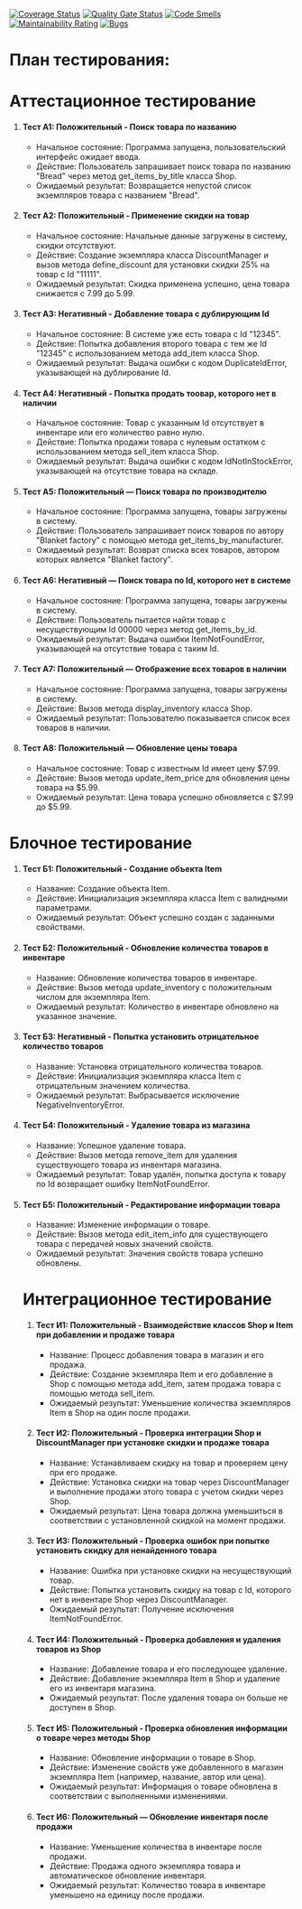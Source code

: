 [![Coverage Status](https://coveralls.io/repos/github/Sevast947/softaware_testing_lab2/badge.svg?branch=main)](https://coveralls.io/github/Sevast947/softaware_testing_lab2?branch=main)
[![Quality Gate Status](https://sonarcloud.io/api/project_badges/measure?project=Sevast947_softaware_testing_lab2&metric=alert_status)](https://sonarcloud.io/summary/new_code?id=Sevast947_softaware_testing_lab2)
[![Code Smells](https://sonarcloud.io/api/project_badges/measure?project=Sevast947_softaware_testing_lab2&metric=code_smells)](https://sonarcloud.io/summary/new_code?id=Sevast947_softaware_testing_lab2)
[![Maintainability Rating](https://sonarcloud.io/api/project_badges/measure?project=Sevast947_softaware_testing_lab2&metric=sqale_rating)](https://sonarcloud.io/summary/new_code?id=Sevast947_softaware_testing_lab2)
[![Bugs](https://sonarcloud.io/api/project_badges/measure?project=Sevast947_softaware_testing_lab2&metric=bugs)](https://sonarcloud.io/summary/new_code?id=Sevast947_softaware_testing_lab2)

# План тестирования:

<h1>Аттестационное тестирование</h1>

<ol>
  <li>
    <h4>Тест А1: Положительный - Поиск товара по названию</h4>
    <ul>
      <li>Начальное состояние: Программа запущена, пользовательский интерфейс ожидает ввода.</li>
      <li>Действие: Пользователь запрашивает поиск товара по названию "Bread" через метод get_items_by_title класса Shop.</li>
      <li>Ожидаемый результат: Возвращается непустой список экземпляров товара с названием "Bread".</li>
    </ul>
  </li>
  <li>
    <h4>Тест А2: Положительный - Применение скидки на товар</h4>
    <ul>
      <li>Начальное состояние: Начальные данные загружены в систему, скидки отсутствуют.</li>
      <li>Действие: Создание экземпляра класса DiscountManager и вызов метода define_discount для установки скидки 25% на товар с Id "11111".</li>
      <li>Ожидаемый результат: Скидка применена успешно, цена товара снижается с 7.99 до 5.99.</li>
    </ul>
  </li>
  <li>
    <h4>Тест А3: Негативный - Добавление товара с дублирующим Id</h4>
    <ul>
      <li>Начальное состояние: В системе уже есть товара с Id "12345".</li>
      <li>Действие: Попытка добавления второго товара с тем же Id "12345" с использованием метода add_item класса Shop.</li>
      <li>Ожидаемый результат: Выдача ошибки с кодом DuplicateIdError, указывающей на дублирование Id.</li>
    </ul>
  </li>
  <li>
    <h4>Тест А4: Негативный - Попытка продать тоовар, которого нет в наличии</h4>
    <ul>
      <li>Начальное состояние: Товар с указанным Id отсутствует в инвентаре или его количество равно нулю.</li>
      <li>Действие: Попытка продажи товара с нулевым остатком с использованием метода sell_item класса Shop.</li>
      <li>Ожидаемый результат: Выдача ошибки с кодом IdNotInStockError, указывающей на отсутствие товара на складе.</li>
    </ul>
  </li>
  <li>
    <h4>Тест А5: Положительный — Поиск товара по производителю</h4>
    <ul>
      <li>Начальное состояние: Программа запущена, товары загружены в систему.</li>
      <li>Действие: Пользователь запрашивает поиск товаров по автору "Blanket factory" с помощью метода get_items_by_manufacturer.</li>
      <li>Ожидаемый результат: Возврат списка всех товаров, автором которых является "Blanket factory".</li>
    </ul>
  </li>
  <li>
    <h4>Тест А6: Негативный — Поиск товара по Id, которого нет в системе</h4>
    <ul>
      <li>Начальное состояние: Программа запущена, товары загружены в систему.</li>
      <li>Действие: Пользователь пытается найти товар с несуществующим Id 00000 через метод get_items_by_id.</li>
      <li>Ожидаемый результат: Выдача ошибки ItemNotFoundError, указывающей на отсутствие товара с таким Id.</li>
    </ul>
  </li>
  <li>
    <h4>Тест А7: Положительный — Отображение всех товаров в наличии</h4>
    <ul>
      <li>Начальное состояние: Программа запущена, товары загружены в систему.</li>
      <li>Действие: Вызов метода display_inventory класса Shop.</li>
      <li>Ожидаемый результат: Пользователю показывается список всех товаров в наличии.</li>
    </ul>
  </li>
  <li>
    <h4>Тест А8: Положительный — Обновление цены товара</h4>
    <ul>
      <li>Начальное состояние: Товар с известным Id имеет цену $7.99.</li>
      <li>Действие: Вызов метода update_item_price для обновления цены товара на $5.99.</li>
      <li>Ожидаемый результат: Цена товара успешно обновляется с $7.99 до $5.99.</li>
    </ul>
  </li>
  </ol>
<h1>Блочное тестирование</h1>
<ol>
  <li>
    <h4>Тест Б1: Положительный - Создание объекта Item</h4>
    <ul>
      <li>Название: Создание объекта Item.</li>
      <li>Действие: Инициализация экземпляра класса Item с валидными параметрами.</li>
      <li>Ожидаемый результат: Объект успешно создан с заданными свойствами.</li>
    </ul>
  </li>
  <li>
    <h4>Тест Б2: Положительный - Обновление количества товаров в инвентаре</h4>
    <ul>
      <li>Название: Обновление количества товаров в инвентаре.</li>
      <li>Действие: Вызов метода update_inventory с положительным числом для экземпляра Item.</li>
      <li>Ожидаемый результат: Количество в инвентаре обновлено на указанное значение.</li>
    </ul>
  </li>
  <li>
    <h4>Тест Б3: Негативный - Попытка установить отрицательное количество товаров</h4>
    <ul>
      <li>Название: Установка отрицательного количества товаров.</li>
      <li>Действие: Инициализация экземпляра класса Item с отрицательным значением количества.</li>
      <li>Ожидаемый результат: Выбрасывается исключение NegativeInventoryError.</li>
    </ul>
  </li>
  <li>
    <h4>Тест Б4: Положительный - Удаление товара из магазина</h4>
    <ul>
      <li>Название: Успешное удаление товара.</li>
      <li>Действие: Вызов метода remove_item для удаления существующего товара из инвентаря магазина.</li>
      <li>Ожидаемый результат: Товар удалён, попытка доступа к товару по Id возвращает ошибку ItemNotFoundError.</li>
    </ul>
  </li>
  <li>
    <h4>Тест Б5: Положительный - Редактирование информации товара</h4>
    <ul>
      <li>Название: Изменение информации о товаре.</li>
      <li>Действие: Вызов метода edit_item_info для существующего товара с передачей новых значений свойств.</li>
      <li>Ожидаемый результат: Значения свойств товара успешно обновлены.</li>
    </ul>
  </li>
<h1>Интеграционное тестирование</h1>
<ol> 
<li>
<h4>Тест И1: Положительный - Взаимодействие классов Shop и Item при добавлении и продаже товара</h4> 
<ul> 
<li>Название: Процесс добавления товара в магазин и его продажа.</li> 
<li>Действие: Создание экземпляра Item и его добавление в Shop с помощью метода add_item, затем продажа товара с помощью метода sell_item.</li> 
<li>Ожидаемый результат: Уменьшение количества экземпляров Item в Shop на один после продажи.</li> 
</ul> 
</li> 
<li>
<h4>Тест И2: Положительный - Проверка интеграции Shop и DiscountManager при установке скидки и продаже товара</h4> 
<ul> 
<li>Название: Устанавливаем скидку на товар и проверяем цену при его продаже.</li> 
<li>Действие: Установка скидки на товар через DiscountManager и выполнение продажи этого товара с учетом скидки через Shop.</li> 
<li>Ожидаемый результат: Цена товара должна уменьшиться в соответствии с установленной скидкой на момент продажи.</li> 
</ul> 
</li> 
<li>
<h4>Тест И3: Положительный - Проверка ошибок при попытке установить скидку для ненайденного товара</h4> 
<ul> 
<li>Название: Ошибка при установке скидки на несуществующий товар.</li> 
<li>Действие: Попытка установить скидку на товар с Id, которого нет в инвентаре Shop через DiscountManager.</li>
<li>Ожидаемый результат: Получение исключения ItemNotFoundError.</li> 
</ul> 
</li> 
<li>
<h4>Тест И4: Положительный - Проверка добавления и удаления товаров из Shop</h4> 
<ul> 
<li>Название: Добавление товара и его последующее удаление.</li> 
<li>Действие: Добавление экземпляра Item в Shop и удаление его из инвентаря магазина.</li> 
<li>Ожидаемый результат: После удаления товара он больше не доступен в Shop.</li> 
</ul> 
</li> 
<li>
<h4>Тест И5: Положительный - Проверка обновления информации о товаре через методы Shop</h4> 
<ul> 
<li>Название: Обновление информации о товаре в Shop.</li> 
<li>Действие: Изменение свойств уже добавленного в магазин экземпляра Item (например, название, автор или цена).</li> 
<li>Ожидаемый результат: Информация о товаре обновлена в соответствии с выполненными изменениями.</li> 
</ul> 
</li>
  <li>
    <h4>Тест И6: Положительный — Обновление инвентаря после продажи</h4>
    <ul>
      <li>Название: Уменьшение количества в инвентаре после продажи.</li>
      <li>Действие: Продажа одного экземпляра товара и автоматическое обновление инвентаря.</li>
      <li>Ожидаемый результат: Количество товара в инвентаре уменьшено на единицу после продажи.</li>
    </ul>
  </li> 
</ol>
